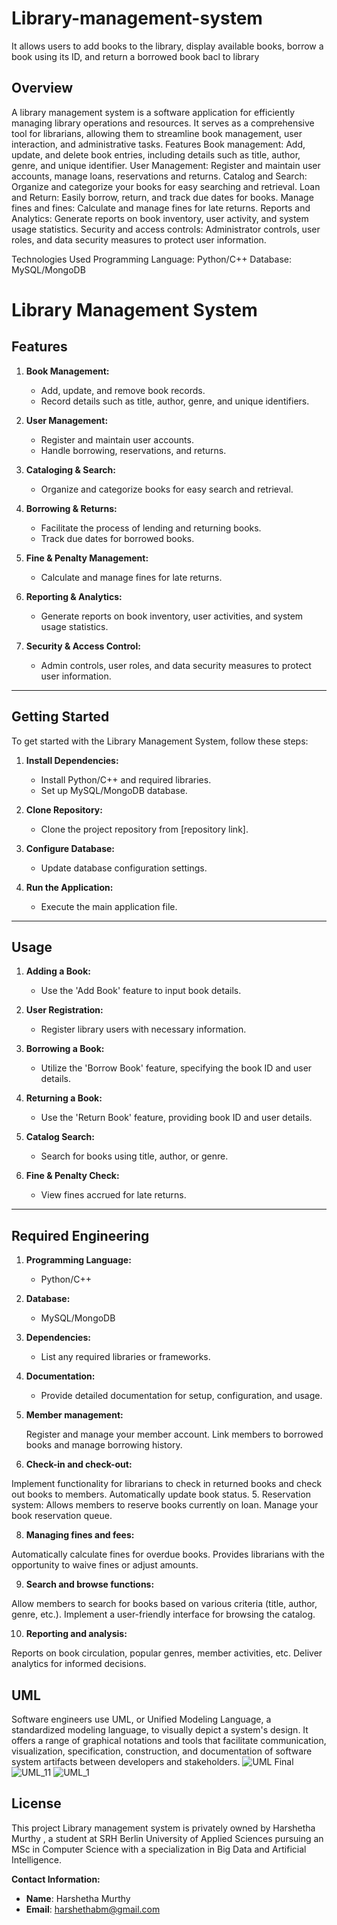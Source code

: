# Library-management-system
 It allows users to add books to the library, display available books, borrow a book using its ID, and return a borrowed book bacl to library
 
## Overview
A library management system is a software application for efficiently managing library operations and resources. It serves as a comprehensive tool for librarians, allowing them to streamline book management, user interaction, and administrative tasks. 
Features 
Book management: Add, update, and delete book entries, including details such as title, author, genre, and unique identifier. User Management: Register and maintain user accounts, manage loans, reservations and returns. Catalog and Search: Organize and categorize your books for easy searching and retrieval. Loan and Return: Easily borrow, return, and track due dates for books. Manage fines and fines: Calculate and manage fines for late returns. Reports and Analytics: Generate reports on book inventory, user activity, and system usage statistics.  Security and access controls: Administrator controls, user roles, and data security measures to protect user information.

Technologies Used
Programming Language: Python/C++
Database: MySQL/MongoDB
# Library Management System

## Features

1. **Book Management:**
   - Add, update, and remove book records.
   - Record details such as title, author, genre, and unique identifiers.

2. **User Management:**
   - Register and maintain user accounts.
   - Handle borrowing, reservations, and returns.

3. **Cataloging & Search:**
   - Organize and categorize books for easy search and retrieval.

4. **Borrowing & Returns:**
   - Facilitate the process of lending and returning books.
   - Track due dates for borrowed books.

5. **Fine & Penalty Management:**
   - Calculate and manage fines for late returns.

6. **Reporting & Analytics:**
   - Generate reports on book inventory, user activities, and system usage statistics.

7. **Security & Access Control:**
   - Admin controls, user roles, and data security measures to protect user information.

---

## Getting Started

To get started with the Library Management System, follow these steps:

1. **Install Dependencies:**
   - Install Python/C++ and required libraries.
   - Set up MySQL/MongoDB database.

2. **Clone Repository:**
   - Clone the project repository from [repository link].

3. **Configure Database:**
   - Update database configuration settings.

4. **Run the Application:**
   - Execute the main application file.

---

## Usage

1. **Adding a Book:**
   - Use the 'Add Book' feature to input book details.

2. **User Registration:**
   - Register library users with necessary information.

3. **Borrowing a Book:**
   - Utilize the 'Borrow Book' feature, specifying the book ID and user details.

4. **Returning a Book:**
   - Use the 'Return Book' feature, providing book ID and user details.

5. **Catalog Search:**
   - Search for books using title, author, or genre.

6. **Fine & Penalty Check:**
   - View fines accrued for late returns.

---

## Required Engineering

1. **Programming Language:**
   - Python/C++

2. **Database:**
   - MySQL/MongoDB

3. **Dependencies:**
   - List any required libraries or frameworks.

4. **Documentation:**
   - Provide detailed documentation for setup, configuration, and usage.
5. **Member management:**

   Register and manage your member account. Link members to borrowed books and manage borrowing history. 

7. **Check-in and check-out:**
    
Implement functionality for librarians to check in returned books and check out books to members. Automatically update book status. 5. Reservation system: 
Allows members to reserve books  currently on loan. Manage your book reservation queue.

8. **Managing fines and fees:** 

Automatically calculate fines for overdue books. Provides librarians with the opportunity to waive fines or adjust amounts. 

9. **Search and browse functions:** 

Allow members to search for books based on various criteria (title, author, genre, etc.).
Implement a user-friendly interface for browsing the catalog. 

10. **Reporting and analysis:**
     
Reports on book circulation, popular genres, member activities, etc. Deliver analytics for informed decisions.

## UML

Software engineers use UML, or Unified Modeling Language, a standardized modeling language, to visually depict a system's design. It offers a range of graphical notations and tools that facilitate communication, visualization, specification, construction, and documentation of software system artifacts between developers and stakeholders. 
![UML Final](https://github.com/Harshethabm9/Library-management-system/assets/148848257/538efe41-47b8-4645-9136-8b487c4c346e)![UML_11](https://github.com/Harshethabm9/Library-management-system/assets/148848257/b67bc629-5eef-46a2-a8ad-9c5d3e10b946)
![UML_1](https://github.com/Harshethabm9/Library-management-system/assets/148848257/5ad93026-0e2e-45a8-abdd-a74f2204f66f)



## License
 
This project Library management system is privately owned by Harshetha Murthy , a student at SRH Berlin University of Applied Sciences pursuing an MSc in Computer Science with a specialization in Big Data and Artificial Intelligence.
 
**Contact Information:**
- **Name**: Harshetha Murthy
- **Email**: harshethabm@gmail.com

